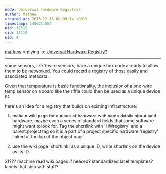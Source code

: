 ```yaml
---
node: Universal Hardware Registry?
author: mathew
created_at: 2015-12-16 00:09:14 +0000
timestamp: 1450224554
nid: 12519
cid: 13119
uid: 4
---
```




[mathew](../profile/mathew) replying to: [Universal Hardware Registry?](../notes/donblair/12-15-2015/universal-hardware-registry)

----
some sensors, like 1-wire sensors, have a unique hex code already to allow them to be networked.  You could record a registry of those easily and associated metadata. 

Given that temperature is basic functionality, the inclusion of a one-wire temp sensor on a board like the riffle could then be used as a unique device ID. 

here's an idea for a registry that builds on existing infrastructure:

1) make a wiki page for a piece of hardware with some details about said hardware.  maybe even a series of standard fields that some software might want to look for.
Tag the shortlink with 'HWregistry' and a parent:project tag so it is a part of a project specific hardware 'registry' linked at the top of the object page.

2) use the wiki page 'shortlink' as a unique ID, write shortlink on the device as its ID.

3)??? machine read wiki pages if needed? standardized label templates? labels that ship with stuff?